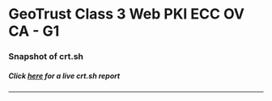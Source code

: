# GeoTrust Class 3 Web PKI ECC OV CA - G1
### Snapshot of crt.sh
##### Click [here](https://crt.sh/?q=3C4AB68492BC0D76AA06DE9961DF25774C9EF26CAF7122D3992EB8B2FA313549) for a live crt.sh report

---
